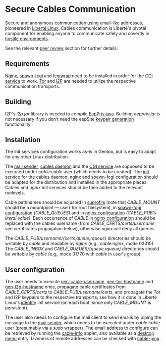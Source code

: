 # Secure Cables Communication

Secure and anonymous communication using email-like addresses, pioneered in [Liberté Linux](http://dee.su/liberte).
Cables communication is Liberté's pivotal component for enabling anyone to communicate safely and covertly in [hostile environments](http://dee.su/liberte-motivation).

See the relevant [peer review](http://dee.su/liberte-peer-review) section for further details.

## Requirements

[Nginx](http://nginx.org/), [spawn-fcgi](http://redmine.lighttpd.net/projects/spawn-fcgi) and [fcgiwrap](http://nginx.localdomain.pl/wiki/FcgiWrap) need to be installed in order for the [CGI service](https://github.com/mkdesu/cables/blob/master/src/service.c) to work. [Tor](https://www.torproject.org/) and [I2P](http://www.i2p2.de/) are needed to utilize the respective communication transports.

## Building

I2P's _i2p.jar_ library is needed to compile [EepPriv.java](https://github.com/mkdesu/cables/blob/master/src/EepPriv.java). Building _eeppriv.jar_ is not necessary if you don't need the eepSite [keypair generation](https://github.com/mkdesu/cables/blob/master/cable/gen-i2p-hostname) functionality.

## Installation

The init services configuration works as-is in Gentoo, but is easy to adapt for any other Linux distribution.

The [mail sender](https://github.com/mkdesu/cables/blob/master/cable/send), [cables daemon](https://github.com/mkdesu/cables/blob/master/src/daemon.c) and the [CGI service](https://github.com/mkdesu/cables/blob/master/src/service.c) are supposed to be executed under _cable:cable_ user (which needs to be created). The [init service](https://github.com/mkdesu/cables/blob/master/init/cabled) for the cables daemon, [nginx](https://github.com/mkdesu/cables/blob/master/conf/nginx.conf) and [spawn-fcgi](https://github.com/mkdesu/cables/blob/master/conf/spawn-fcgi.cable) configuration should be adapted for the distribution and installed in the appropriate places. Cables and nginx init services should be then added to the relevant runlevels.

Cable pathnames should be adjusted in [suprofile](https://github.com/mkdesu/cables/blob/master/cable/suprofile) (note that _CABLE_MOUNT_ should be a mountpoint — use **/** for root filesystem), in [spawn-fcgi configuration](https://github.com/mkdesu/cables/blob/master/conf/spawn-fcgi.cable) _(CABLE_QUEUES)_ and in [nginx configuration](https://github.com/mkdesu/cables/blob/master/conf/nginx.conf) _(CABLE_PUB's literal value)_. Each occurrence of _CABLE_ in [nginx configuration](https://github.com/mkdesu/cables/blob/master/conf/nginx.conf) should be replaced with the cables username (from _CABLE_CERTS/certs/username_, see certificates propagation below), otherwise nginx will deny all queries.

The _CABLE_PUB/username/{certs,queue,rqueue}_ directories should be writable by _cable_ and readable by _nginx_ (e.g., _cable:nginx_, mode 03310). The _CABLE_INBOX_ and _CABLE_QUEUES/{queue,rqueue}_ directories should be writable by _cable_ (e.g., mode 01770 with _cable_ in user's group).

## User configuration

The user needs to execute [gen-cable-username](https://github.com/mkdesu/cables/blob/master/cable/gen-cable-username), [gen-tor-hostname](https://github.com/mkdesu/cables/blob/master/cable/gen-tor-hostname) and [gen-i2p-hostname](https://github.com/mkdesu/cables/blob/master/cable/gen-i2p-hostname) once, propagate cable certificates from _CABLE_CERTS/certs_ to _CABLE_PUB/username/certs_, and propagate the Tor and I2P keypairs to the respective transports; see how it is done in Liberté Linux's [identity](https://github.com/mkdesu/liberte/blob/master/src/etc/init.d/identity) init service (on each boot, since only _CABLE_MOUNT_ is persistent).

The user also needs to configure the mail client to send emails by piping the message to the [mail sender](https://github.com/mkdesu/cables/blob/master/cable/send), which needs to be executed under _cable:cable_ user (presumably via a _sudo_ wrapper). The email address to configure can be retrieved by running the [cable-info](https://github.com/mkdesu/cables/blob/master/bin/cable-info) applet, also available as a [desktop menu](https://github.com/mkdesu/cables/blob/master/share/cable-info.desktop) entry. Liveness of remote addresses can be checked with [cable-ping](https://github.com/mkdesu/cables/blob/master/cable/cable-ping).
